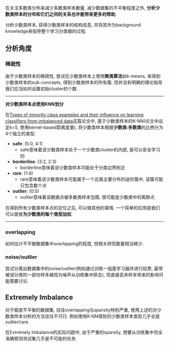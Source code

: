 在关注多数类分布来减少多数类样本数量, 减少数据集的不平衡程度之外, **分析少数类样本的分布和它们之间的关系也许能带来更多的帮助**.

分析少数类样本, 获得少数类样本的结构信息, 并将其作为background knowledge来指导整个学习分类器的过程.

## 分析角度

### 稀疏性

由于少数类样本的稀疏性, 尝试在少数类样本上使用**聚类算法**如k-means, 来得到少数类样本的sub-concepts, 得到少数类样本的所有簇. 但并没有明确的理论指导我们应当如何设置初始cluster的个数.

---

**对少数类样本点使用KNN划分**

在[Types of minority class examples and their influence on learning classifiers from imbalanced data](https://link.springer.com/article/10.1007%2Fs10844-015-0368-1)这篇论文中, 基于少数类样本的K-NN(论文中设定k=5, 使用kernel-based距离度量), 将少数类样本根据**少数类:多数类**的比例分为4个独立的类型.

- **safe**: (5:0, 4:1)
  - safe意味着该少数类样本处于一个少数类cluster的内部, 是可以安全学习的
- **borderline**: (3:2, 2:3)
  - borderline意味着该少数类样本可能处于分类边界附近
- **rare**: (1:4)
  - rare意味着该少数类样本可能属于一个远离主要分布的迷你簇中, 该簇可能只包含数个点
- **outlier**: (0:5)
  - outlier意味着该数据点被多数类样本包围, 很可能是少数类中的离群点

在得到所有少数类样本点的定位之后, 可以做其他的事情. 一个简单的应用是我们可以直接**为少数类的每个类型加权**.

---

### overlapping

如何估计不平衡数据集中overlapping的程度, 但相关研究数量相当稀少.

### noise/outlier

尝试分离出数据集中的noise/outlier(例如通过训练一组基学习器并进行投票, 最常被误分类的一部份样本被视为噪声从训练集中除去), 但直接丢弃样本带来的影响可能需要讨论.

## Extremely Imbalance

对于极度不平衡的数据集, 往往overlapping与sparsity特别严重, 使用上述的对少数类样本分析的方法往往不可行. 例如使用K-NN得到的少数类样本类型几乎全是outlier/rare.

在Extremely Imbalance的实际问题中, 由于严重的sparsity, 想要从训练集中完全准确预测测试集几乎是不可能的任务.
